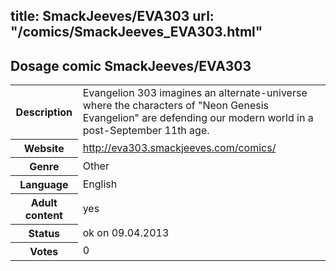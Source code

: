 title: SmackJeeves/EVA303
url: "/comics/SmackJeeves_EVA303.html"
---
Dosage comic SmackJeeves/EVA303
-----------------------------------------

<table class="comicinfo">
<tr>
<th>Description</th><td>Evangelion 303 imagines an alternate-universe where the characters of &quot;Neon Genesis Evangelion&quot; are defending our modern world in a post-September 11th age.</td>
</tr>
<tr>
<th>Website</th><td><a href="http://eva303.smackjeeves.com/comics/">http://eva303.smackjeeves.com/comics/</a></td>
</tr>
<tr>
<th>Genre</th><td>Other</td>
</tr>
<tr>
<th>Language</th><td>English</td>
</tr>
<tr>
<th>Adult content</th><td>yes</td>
</tr>
<tr>
<th>Status</th><td>ok on 09.04.2013</td>
</tr>
<tr>
<th>Votes</th><td>0</div></td>
</tr>
</table>
